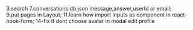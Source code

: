 3.search
7.conversations db.json message,answer,userId or email;  
9.put pages in Layout;
11.learn how import inputs as component in react-hook-form;
14-fix if dont choose avatar in modal edit profile